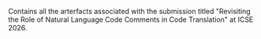 Contains all the arterfacts associated with the submission titled "Revisiting the Role of Natural Language Code Comments in Code Translation" at ICSE 2026. 
